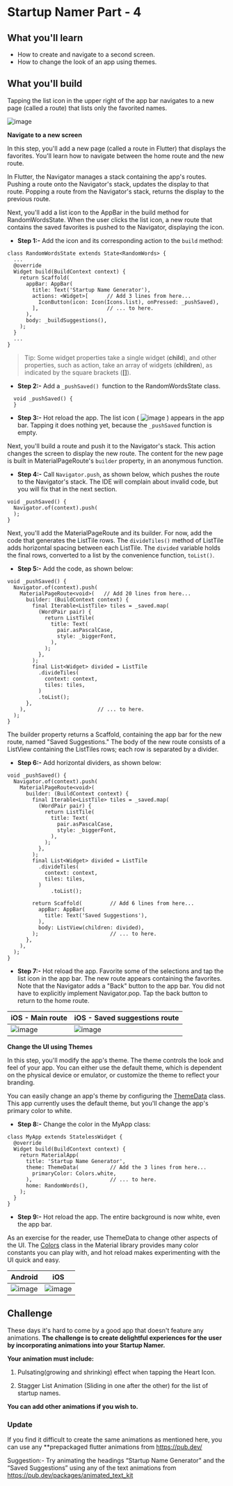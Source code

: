 # Startup Namer Part - 4

## What you'll learn

- How to create and navigate to a second screen.
- How to change the look of an app using themes.

## What you'll build

Tapping the list icon in the upper right of the app bar navigates to a new page (called a route) that lists only the favorited names.

![image](https://user-images.githubusercontent.com/49060283/114319436-3b901a80-9b2f-11eb-98cf-87b327809602.png)

**Navigate to a new screen**

In this step, you'll add a new page (called a route in Flutter) that displays the favorites. You'll learn how to navigate between the home route and the new route.

In Flutter, the Navigator manages a stack containing the app's routes. Pushing a route onto the Navigator's stack, updates the display to that route. Popping a route from the Navigator's stack, returns the display to the previous route.

Next, you'll add a list icon to the AppBar in the build method for RandomWordsState. When the user clicks the list icon, a new route that contains the saved favorites is pushed to the Navigator, displaying the icon.

- **Step 1:-** Add the icon and its corresponding action to the `build` method:


```
class RandomWordsState extends State<RandomWords> {
  ...
  @override
  Widget build(BuildContext context) {
    return Scaffold(
      appBar: AppBar(
        title: Text('Startup Name Generator'),
        actions: <Widget>[      // Add 3 lines from here...
          IconButton(icon: Icon(Icons.list), onPressed: _pushSaved),
        ],                      // ... to here.
      ),
      body: _buildSuggestions(),
    );
  }
  ...
}
```


> Tip: Some widget properties take a single widget (**child**), and other properties, such as action, take an array of widgets (**children**), as indicated by the square brackets (**[]**).


- **Step 2:-** Add a `_pushSaved() `function to the RandomWordsState class.


```
  void _pushSaved() {
  }
  ```
  
  
- **Step 3:-** Hot reload the app. The list icon ( ![image](https://user-images.githubusercontent.com/49060283/114319697-2667bb80-9b30-11eb-9a57-d84be4e9e89f.png) ) appears in the app bar. Tapping it does nothing yet, because the `_pushSaved` function is empty.

Next, you'll build a route and push it to the Navigator's stack. This action changes the screen to display the new route. The content for the new page is built in MaterialPageRoute's `builder` property, in an anonymous function.

 - **Step 4:-** Call `Navigator.push`, as shown below, which pushes the route to the Navigator's stack. The IDE will complain about invalid code, but you will fix that in the next section.

```
void _pushSaved() {
  Navigator.of(context).push(
  );
}
```


Next, you'll add the MaterialPageRoute and its builder. For now, add the code that generates the ListTile rows. The `divideTiles()` method of ListTile adds horizontal spacing between each ListTile. The `divided` variable holds the final rows, converted to a list by the convenience function, `toList()`.

- **Step 5:-** Add the code, as shown below:


```
void _pushSaved() {
  Navigator.of(context).push(
    MaterialPageRoute<void>(   // Add 20 lines from here...
      builder: (BuildContext context) {
        final Iterable<ListTile> tiles = _saved.map(
          (WordPair pair) {
            return ListTile(
              title: Text(
                pair.asPascalCase,
                style: _biggerFont,
              ),
            );
          },
        );
        final List<Widget> divided = ListTile
          .divideTiles(
            context: context,
            tiles: tiles,
          )
          .toList();
      },
    ),                       // ... to here.
  );
}
```


The builder property returns a Scaffold, containing the app bar for the new route, named "Saved Suggestions." The body of the new route consists of a ListView containing the ListTiles rows; each row is separated by a divider.

- **Step 6:-** Add horizontal dividers, as shown below:


```
void _pushSaved() {
  Navigator.of(context).push(
    MaterialPageRoute<void>(
      builder: (BuildContext context) {
        final Iterable<ListTile> tiles = _saved.map(
          (WordPair pair) {
            return ListTile(
              title: Text(
                pair.asPascalCase,
                style: _biggerFont,
              ),
            );
          },
        );
        final List<Widget> divided = ListTile
          .divideTiles(
            context: context,
            tiles: tiles,
          )
              .toList();

        return Scaffold(         // Add 6 lines from here...
          appBar: AppBar(
            title: Text('Saved Suggestions'),
          ),
          body: ListView(children: divided),
        );                       // ... to here.
      },
    ),
  );
}
```


- **Step 7:-** Hot reload the app. Favorite some of the selections and tap the list icon in the app bar. The new route appears containing the favorites. Note that the Navigator adds a "Back" button to the app bar. You did not have to explicitly implement Navigator.pop. Tap the back button to return to the home route.

iOS - Main route | iOS - Saved suggestions route
------------ | -------------
![image](https://user-images.githubusercontent.com/49060283/114319487-624e5100-9b2f-11eb-9d36-9ed55cd80ab5.png) | ![image](https://user-images.githubusercontent.com/49060283/114319500-74c88a80-9b2f-11eb-9210-d414e97260e7.png)


**Change the UI using Themes**


In this step, you'll modify the app's theme. The theme controls the look and feel of your app. You can either use the default theme, which is dependent on the physical device or emulator, or customize the theme to reflect your branding.

You can easily change an app's theme by configuring the [ThemeData](https://api.flutter.dev/flutter/material/ThemeData-class.html) class. This app currently uses the default theme, but you'll change the app's primary color to white.

- **Step 8:-** Change the color in the MyApp class:


```
class MyApp extends StatelessWidget {
  @override
  Widget build(BuildContext context) {
    return MaterialApp(
      title: 'Startup Name Generator',
      theme: ThemeData(          // Add the 3 lines from here... 
        primaryColor: Colors.white,
      ),                         // ... to here.
      home: RandomWords(),
    );
  }
}
```


- **Step 9:-** Hot reload the app. The entire background is now white, even the app bar.

As an exercise for the reader, use ThemeData to change other aspects of the UI. The [Colors](https://api.flutter.dev/flutter/material/Colors-class.html) class in the Material library provides many color constants you can play with, and hot reload makes experimenting with the UI quick and easy.

Android | iOS
------------ | -------------
![image](https://user-images.githubusercontent.com/49060283/114319612-cb35c900-9b2f-11eb-93a0-d5ef00ca8173.png) | ![image](https://user-images.githubusercontent.com/49060283/114319624-db4da880-9b2f-11eb-80c7-c628e1fbbcc4.png)


## Challenge
These days it's hard to come by a good app that doesn't feature any animations. 
**The challenge is to create delightful experiences for the user by incorporating animations into your Startup Namer.**

**Your animation must include:**
1. Pulsating(growing and shrinking) effect when tapping the Heart Icon.

2. Stagger List Animation (Sliding in one after the other) for the list of startup names.

**You can add other animations if you wish to.**


### Update

If you find it difficult to create the same animations as mentioned here, you can use any **prepackaged flutter animations from https://pub.dev/

Suggestion:- Try animating the headings “Startup Name Generator” and the “Saved Suggestions” using any of the text animations from https://pub.dev/packages/animated_text_kit




